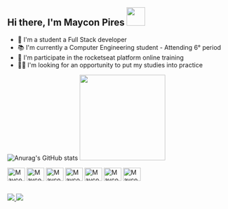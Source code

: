 ## Hi there, I'm Maycon Pires <img src="https://media.giphy.com/media/U4FhLNfZiY0ZY6bnEs/giphy.gif" width="42" height="42" />



- 🌱 I'm a student a Full Stack developer
- 📚 I'm currently a Computer Engineering student - Attending 6° period
- 🚀 I'm participate in the rocketseat platform online training
- 👨‍💻 I'm looking for an opportunity to put my studies into practice

![Anurag's GitHub stats](https://github-readme-stats.vercel.app/api?username=MayconPires-exe&show_icons=true&theme=jolly)
<img height="195em" src="https://github-readme-stats.vercel.app/api/top-langs/?username=MayconPires-exe&layout=compact&theme=jolly"/>

<div style="display: inline_block">
  <img align="center" alt="MayconPires-exe-Js" height="30" width="40" src="https://cdn.jsdelivr.net/gh/devicons/devicon/icons/javascript/javascript-original.svg">
  <img align="center" alt="MayconPires-exe-Ts" height="30" width="40" src="https://cdn.jsdelivr.net/gh/devicons/devicon/icons/typescript/typescript-original.svg">
  <img align="center" alt="MayconPires-exe-Elixir" height="30" width="40" src="https://cdn.jsdelivr.net/gh/devicons/devicon/icons/elixir/elixir-original.svg">
  <img align="center" alt="MayconPires-exe-NodeJs" height="30" width="40" src="https://cdn.jsdelivr.net/gh/devicons/devicon/icons/nodejs/nodejs-original.svg">
  <img align="center" alt="MayconPires-exe-React" height="30" width="40" src="https://cdn.jsdelivr.net/gh/devicons/devicon/icons/react/react-original.svg">
  <img align="center" alt="MayconPires-exe-HTML" height="30" width="40" src="https://cdn.jsdelivr.net/gh/devicons/devicon/icons/html5/html5-original.svg">
  <img align="center" alt="MayconPires-exe-CSS" height="30" width="40" src="https://cdn.jsdelivr.net/gh/devicons/devicon/icons/css3/css3-original.svg">
</div>

##

<div>
  <a href="https://www.linkedin.com/in/maycon-pires-8893b519b/" target="_blank"><img src="https://img.shields.io/badge/-LinkedIn-%230077B5?style=for-the-badge&logo=linkedin&logoColor=white" target="_blank">
  </a>
  <a href="mailto:piresmaycon4@gmail.com.com"><img src="https://img.shields.io/badge/-Gmail-%23333?style=for-the-badge&logo=gmail&logoColor=white"target="_blank">   </a>
</div>

